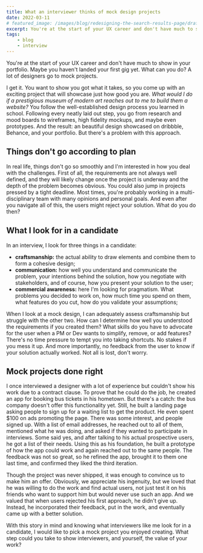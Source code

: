 ```yaml
---
title: What an interviewer thinks of mock design projects
date: 2022-03-11
# featured_image: /images/blog/redesigning-the-search-results-page/draft.png
excerpt: You're at the start of your UX career and don't have much to show in your portfolio. Maybe you haven't landed your first gig yet. What can you do? A lot of designers go to mock projects. But there's a problem with this approach.
tags:
    - blog
    - interview
---
```


You're at the start of your UX career and don't have much to show in your portfolio. Maybe you haven't landed your first gig yet. What can you do? A lot of designers go to mock projects.

I get it. You want to show you got what it takes, so you come up with an exciting project that will showcase just how good you are. _What would I do if a prestigious museum of modern art reaches out to me to build them a website?_  You follow the well-established design process you learned in school. Following every neatly laid out step, you go from research and mood boards to wireframes, high fidelity mockups, and maybe even prototypes. And the result: an beautiful design showcased on dribbble, Behance, and your portfolio. But there's a problem with this approach.

## Things don't go according to plan

In real life, things don't go so smoothly and I'm interested in how you deal with the challenges. First of all, the requirements are not always well defined, and they will likely change once the project is underway and the depth of the problem becomes obvious. You could also jump in projects pressed by a tight deadline. Most times, you're probably working in a multi-disciplinary team with many opinions and personal goals. And even after you navigate all of this, the users might reject your solution. What do you do then?

## What I look for in a candidate
In an interview, I look for three things in a candidate:
- __craftsmanship:__ the actual ability to draw elements and combine them to form a cohesive design;
- __communication:__ how well you understand and communicate the problem, your intentions behind the solution, how you negotiate with stakeholders, and of course, how you present your solution to the user;
- __commercial awareness:__ here I'm looking for pragmatism. What problems you decided to work on, how much time you spend on them, what features do you cut, how do you validate your assumptions;

When I look at a mock design, I can adequately assess craftsmanship but struggle with the other two. How can I determine how well you understood the requirements if you created them? What skills do you have to advocate for the user when a PM or Dev wants to simplify, remove, or add features? There's no time pressure to tempt you into taking shortcuts. No stakes if you mess it up. And more importantly, no feedback from the user to know if your solution actually worked. Not all is lost, don't worry.

## Mock projects done right
I once interviewed a designer with a lot of experience but couldn't show his work due to a contract clause. To prove that he could do the job, he created an app for booking bus tickets in his hometown. But there's a catch: the bus company doesn't offer this functionality yet. Still, he built a landing page asking people to sign up for a waiting list to get the product. He even spent $100 on ads promoting the page. There was some interest, and people signed up. With a list of email addresses, he reached out to all of them, mentioned what he was doing, and asked if they wanted to participate in interviews. Some said yes, and after talking to his actual prospective users, he got a list of their needs. Using this as his foundation, he built a prototype of how the app could work and again reached out to the same people. The feedback was not so great, so he refined the app, brought it to them one last time, and confirmed they liked the third iteration.

Though the project was never shipped, it was enough to convince us to make him an offer. Obviously, we appreciate his ingenuity, but we loved that he was willing to do the work and find actual users, not just test it on his friends who want to support him but would never use such an app. And we valued that when users rejected his first approach, he didn't give up. Instead, he incorporated their feedback, put in the work, and eventually came up with a better solution.

With this story in mind and knowing what interviewers like me look for in a candidate, I would like to pick a mock project you enjoyed creating. What step could you take to show interviewers, and yourself, the value of your work?